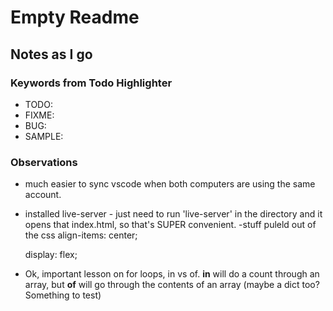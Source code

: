 # Empty Readme

## Notes as I go

### Keywords from Todo Highlighter

- TODO:
- FIXME:
- BUG:
- SAMPLE:

### Observations

- much easier to sync vscode when both computers are using the same account.
- installed live-server - just need to run 'live-server' in the directory and it opens that index.html, so that's SUPER convenient.
  -stuff puleld out of the css
  align-items: center;

  display: flex;

- Ok, important lesson on for loops, in vs of. **in** will do a count through an array, but **of** will go through the contents of an array (maybe a dict too? Something to test)
